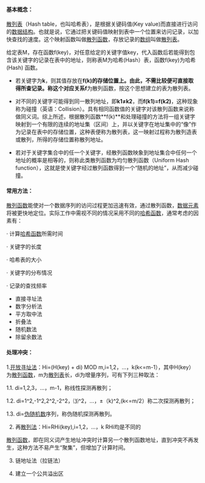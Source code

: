 #### 基本概念：

[散列表](https://baike.baidu.com/item/散列表)（Hash table，也叫哈希表），是根据关键码值\(Key value\)而直接进行访问的[数据结构](https://baike.baidu.com/item/数据结构)。也就是说，它通过把关键码值映射到表中一个位置来访问记录，以加快查找的速度。这个映射函数叫做[散列函数](https://baike.baidu.com/item/散列函数)，存放记录的[数组](https://baike.baidu.com/item/数组)叫做[散列表](https://baike.baidu.com/item/散列表)。

给定表M，存在函数f\(key\)，对任意给定的关键字值key，代入函数后若能得到包含该关键字的记录在表中的地址，则称表M为哈希\(Hash）表，函数f\(key\)为哈希\(Hash\) 函数。

* 若关键字为**k**，则其值存放在**f\(k\)**的存储位置上。由此，不需比较便可直接取得所查记录。称这个对应关系**f**为散列函数，按这个思想建立的表为散列表。

* 对不同的关键字可能得到同一散列地址，即**k1≠k2**，而**f\(k1\)=f\(k2\)**，这种现象称为碰撞（英语：Collision）。具有相同函数值的关键字对该散列函数来说称做同义词。综上所述，根据散列函数**f\(k\)**和处理碰撞的方法将一组关键字映射到一个有限的连续的地址集（区间）上，并以关键字在地址集中的“像”作为记录在表中的存储位置，这种表便称为散列表，这一映射过程称为散列造表或散列，所得的存储位置称散列地址。

* 若对于关键字集合中的任一个关键字，经散列函数映象到地址集合中任何一个地址的概率是相等的，则称此类散列函数为均匀散列函数（Uniform Hash function），这就是使关键字经过散列函数得到一个“随机的地址”，从而减少碰撞。

#### 常用方法：

[散列函数](https://baike.baidu.com/item/%E6%95%A3%E5%88%97%E5%87%BD%E6%95%B0)能使对一个数据序列的访问过程更加迅速有效，通过散列函数，[数据元素](https://baike.baidu.com/item/%E6%95%B0%E6%8D%AE%E5%85%83%E7%B4%A0)将被更快地定位。实际工作中需视不同的情况采用不同的[哈希函数](https://baike.baidu.com/item/%E5%93%88%E5%B8%8C%E5%87%BD%E6%95%B0)，通常考虑的因素有：

· 计算[哈希函数](https://baike.baidu.com/item/%E5%93%88%E5%B8%8C%E5%87%BD%E6%95%B0)所需时间

· 关键字的长度

· 哈希表的大小

· 关键字的分布情况

· 记录的查找频率

* 直接寻址法
* 数字分析法
* 平方取中法
* 折叠法
* 随机数法
* 除留余数法

#### 处理冲突：

1.[开放寻址法](https://baike.baidu.com/item/%E5%BC%80%E6%94%BE%E5%AF%BB%E5%9D%80%E6%B3%95)：Hi=\(H\(key\) + di\) MOD m,i=1,2，…，k\(k&lt;=m-1），其中H\(key）为[散列函数](https://baike.baidu.com/item/%E6%95%A3%E5%88%97%E5%87%BD%E6%95%B0)，m为[散列表](https://baike.baidu.com/item/%E6%95%A3%E5%88%97%E8%A1%A8)长，di为增量序列，可有下列三种取法：

1.1. di=1,2,3，…，m-1，称线性探测再散列；

1.2. di=1^2,-1^2,2^2,-2^2，⑶^2，…，±（k\)^2,\(k&lt;=m/2）称二次探测再散列；

1.3. di=[伪随机数](https://baike.baidu.com/item/%E4%BC%AA%E9%9A%8F%E6%9C%BA%E6%95%B0)序列，称伪随机探测再散列。

2. 再[散列法](https://baike.baidu.com/item/%E6%95%A3%E5%88%97%E6%B3%95)：Hi=RHi\(key\),i=1,2，…，k RHi均是不同的

[散列函数](https://baike.baidu.com/item/%E6%95%A3%E5%88%97%E5%87%BD%E6%95%B0)，即在同义词产生地址冲突时计算另一个散列函数地址，直到冲突不再发生，这种方法不易产生“聚集”，但增加了计算时间。

3. 链地址法（拉链法）

4. 建立一个公共溢出区





